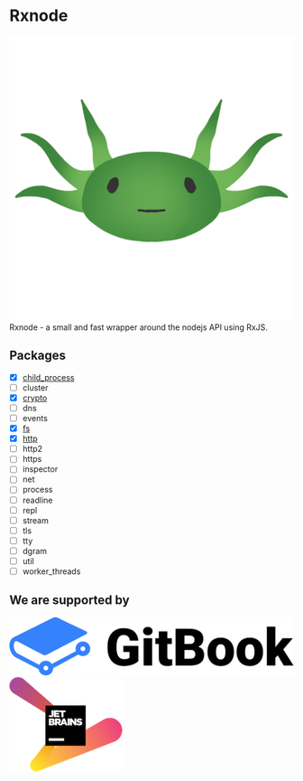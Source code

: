 # Rxnode

 [![](.gitbook/assets/logo-0.5.png)](https://github.com/IKatsuba/rxnode) Rxnode - a small and fast wrapper around the nodejs API using RxJS.

## Packages

* [x] [child\_process](libs/child-process.md)
* [ ] cluster
* [x] [crypto](libs/crypto.md)
* [ ] dns
* [ ] events
* [x] [fs](libs/fs.md)
* [x] [http](libs/http.md)
* [ ] http2
* [ ] https
* [ ] inspector
* [ ] net
* [ ] process
* [ ] readline
* [ ] repl
* [ ] stream
* [ ] tls
* [ ] tty
* [ ] dgram
* [ ] util
* [ ] worker\_threads

## We are supported by

[![](.gitbook/assets/gitbook.svg)](https://www.gitbook.com/)[![](.gitbook/assets/jetbrains-variant-2.png)](https://www.jetbrains.com/?from=rxnode)

